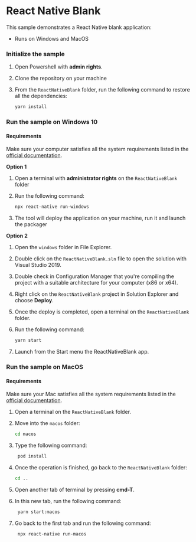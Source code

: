# React Native Blank
This sample demonstrates a React Native blank application:

- Runs on Windows and MacOS

### Initialize the sample

1. Open Powershell with **admin rights**.
1. Clone the repository on your machine
1. From the `ReactNativeBlank` folder, run the following command to restore all the dependencies:

    ```bash
    yarn install
    ```
### Run the sample on Windows 10

#### Requirements ####
Make sure your computer satisfies all the system requirements listed in the [official documentation](https://microsoft.github.io/react-native-windows/docs/rnw-dependencies).

**Option 1**

1. Open a terminal with **administrator rights** on the `ReactNativeBlank` folder
2. Run the following command:

    ```bash
    npx react-native run-windows
    ```
3. The tool will deploy the application on your machine, run it and launch the packager

**Option 2**
1. Open the `windows` folder in File Explorer.
2. Double click on the `ReactNativeBlank.sln` file to open the solution with Visual Studio 2019.
3. Double check in Configuration Manager that you're compiling the project with a suitable architecture for your computer (x86 or x64).
4. Right click on the `ReactNativeBlank` project in Solution Explorer and choose **Deploy**.
5. Once the deploy is completed, open a terminal on the `ReactNativeBlank` folder.
6. Run the following command:

    ```bash
    yarn start
    ```
7. Launch from the Start menu the ReactNativeBlank app.

### Run the sample on MacOS

#### Requirements ####
Make sure your Mac satisfies all the system requirements listed in the [official documentation](https://microsoft.github.io/react-native-windows/docs/rnm-dependencies).

1. Open a terminal on the `ReactNativeBlank` folder.
2. Move into the `macos` folder:

    ```bash
    cd macos
    ```
3. Type the following command:

   ```bash
    pod install
    ```
4. Once the operation is finished, go back to the `ReactNativeBlank` folder:

    ```bash
    cd ..
    ```

5. Open another tab of terminal by pressing **cmd-T**.
6. In this new tab, run the following command:

   ```bash
    yarn start:macos
    ```
7. Go back to the first tab and run the following command:

   ```bash
    npx react-native run-macos
    ```

